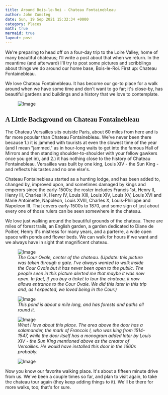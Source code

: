 ```yaml
---
title: Around Bois-le-Roi - Chateau Fontainebleau
author: John Zumsteg
date: Sun, 19 Sep 2021 15:32:34 +0000
category: Places
math: true
mermaid: true
layout: post
---
```

We're preparing to head off on a four-day trip to the Loire Valley, home of many beautiful chateaus; I'll write a post about that when we return. In the meantime (and afterward) I'll try to post some pictures and scribblings about things we do around our home base, Bois-le-Roi. First up: Chateau Fontainebleau.

We love Chateau Fontainebleau. It has become our go-to place for a walk around when we have some time and don't want to go far; it's close-by, has beautiful gardens and buildings and a history that we love to contemplate.

<figure class = "landscape">
	<img src="{{"/assets/images/2021/09/DSC01293.jpg" | prepend: site.baseurl | prepend: site.url }}" alt="Image" />
	<figcaption></figcaption>
</figure>


<h2 style="font-family: verdana;">A Little Background on Chateau Fontainebleau</h2>
The Chateau Versailles sits outside Paris, about 60 miles from here and is far more popular than Chateau Fontainebleau. We've never been there because 1.) it is jammed with tourists at even the slowest time of the year (and I mean "jammed," as in hour-long waits to get into the famous Hall of Mirrors and then standing shoulder-to-shoulder with your fellow gawkers once you get in), and 2.) it has nothing close to the history of Chateau Fontainebleau. Versailles was built by one king, Louis XIV - the Sun King - and reflects his tastes and no one else's.

Chateau Fontainebleau started as a hunting lodge, and has been added to, changed by, improved upon, and sometimes damaged by kings and emperors since the early-1500s; the roster includes Francis 1st, Henry II, Henry III, Charles IX, Henry IV, Louis XIII, Louis XIV, Louis XV, Louis XVI and Marie Antoinette, Napoleon, Louis XVIII, Charles X, Louis-Philippe and Napoleon III. That covers early-1500s to 1870, and some sign of just about every one of those rulers can be seen somewhere in the chateau.

We love just walking around the beautiful grounds of the chateau. There are miles of forest trails, an English garden, a garden dedicated to Diane de Poitier, Henry II's mistress for many years, and a parterre, a wide open space with ponds and flower beds. We can walk for hours if we want and we always have in sight that magnificent chateau.

<figure class = "landscape">
	<img src="{{"/assets/images/2021/09/DSC01285.jpg" | prepend: site.baseurl | prepend: site.url }}" alt="Image" />
	<figcaption><em>The Cour Ovale, center of the chateau. (Update: this picture was taken through a gate. I've always wanted to walk inside the Cour Ovale but it has never been open to the public. The people seen in this picture alerted me that maybe it was now open. In fact, if you buy a ticket to tour the chateau, it now allows entrance to the Cour Ovale. We did this later in this trip and, as I expected, we loved being in the Cour.)</em></figcaption>
</figure>



<figure class = "landscape">
	<img src="{{"/assets/images/2021/09/DSC01288.jpg" | prepend: site.baseurl | prepend: site.url }}" alt="Image" />
	<figcaption><em>This pond is about a mile long, and has forests and paths all round it.</em></figcaption>
</figure>



<figure class = "portrait">
	<img src="{{"/assets/images/2021/09/DSC01249.jpg" | prepend: site.baseurl | prepend: site.url }}" alt="Image" />
	<figcaption><em>What I love about this place. The area above the door has a salamander, the mark of Francois I, who was king from 1514-1547, while the door itself has a monogram added later by Louis XIV - the Sun King mentioned above as the creator of Versailles. He would have installed this door in the 1660s probably.</em></figcaption>
</figure>



<figure class = "landscape">
	<img src="{{"/assets/images/2021/09/DSC01287.jpg" | prepend: site.baseurl | prepend: site.url }}" alt="Image" />
	<figcaption></figcaption>
</figure>


Now you know our favorite walking place. It's about a fifteen minute drive from us. We've been a couple times so far, and plan to visit again, to take the chateau tour again (they keep adding things to it). We'll be there for more walks, too; that's for sure.
